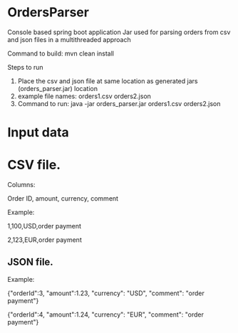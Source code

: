# OrdersParser

Console based spring boot application Jar used for parsing orders from csv and json files in a multithreaded approach

Command to build: mvn clean install

Steps to run
1. Place the csv and json file at same location as generated jars (orders_parser.jar) location
2. example file names: orders1.csv orders2.json
3. Command to run:
  java -jar orders_parser.jar orders1.csv orders2.json
  
# Input data

# CSV file.
Columns:

Order ID, amount, currency, comment

Example:

1,100,USD,order payment

2,123,EUR,order payment


## JSON file.
Example:

{&quot;orderId&quot;:3, &quot;amount&quot;:1.23, &quot;currency&quot;: &quot;USD&quot;, &quot;comment&quot;: &quot;order payment&quot;}

{&quot;orderId&quot;:4, &quot;amount&quot;:1.24, &quot;currency&quot;: &quot;EUR&quot;, &quot;comment&quot;: &quot;order payment&quot;}

